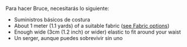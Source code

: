 Para hacer Bruce, necesitarás lo siguiente:

- Suministros básicos de costura
- About 1 meter (1.1 yards) of a suitable fabric ([see Fabric options](/docs/patterns/bruce/fabric/))
- Enough wide (3cm (1.2 inch) or wider) elastic to fit around your waist
- Un serger, aunque puedes sobrevivir sin uno
